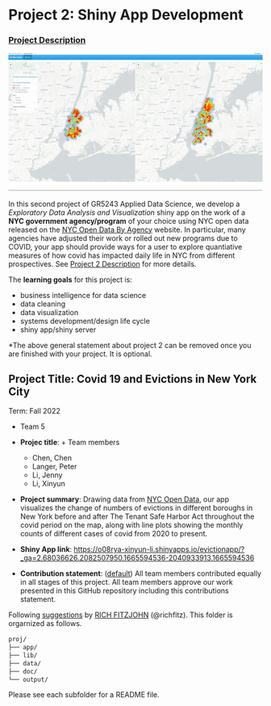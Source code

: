 # Project 2: Shiny App Development

### [Project Description](doc/project2_desc.md)

![screenshot](doc/figs/map.jpg)

In this second project of GR5243 Applied Data Science, we develop a *Exploratory Data Analysis and Visualization* shiny app on the work of a **NYC government agency/program** of your choice using NYC open data released on the [NYC Open Data By Agency](https://opendata.cityofnewyork.us/data/) website. In particular, many agencies have adjusted their work or rolled out new programs due to COVID, your app should provide ways for a user to explore quantiative measures of how covid has impacted daily life in NYC from different prospectives. See [Project 2 Description](doc/project2_desc.md) for more details.  

The **learning goals** for this project is:

- business intelligence for data science
- data cleaning
- data visualization
- systems development/design life cycle
- shiny app/shiny server

*The above general statement about project 2 can be removed once you are finished with your project. It is optional.

## Project Title: Covid 19 and Evictions in New York City
Term: Fall 2022

+ Team 5
+ **Projec title**: + Team members
	+ Chen, Chen
	+ Langer, Peter
	+ Li, Jenny
	+ Li, Xinyun

+ **Project summary**: Drawing data from [NYC Open Data](https://opendata.cityofnewyork.us/data/), our app visualizes the change of numbers of evictions in different boroughs in New York before and after The Tenant Safe Harbor Act throughout the covid period on the map, along with line plots showing the monthly counts of different cases of covid from 2020 to present. 

+ **Shiny App link**: https://o08rya-xinyun-li.shinyapps.io/evictionapp/?_ga=2.68036626.2082507950.1665594536-2040933913.1665594536     

+ **Contribution statement**: ([default](doc/a_note_on_contributions.md)) All team members contributed equally in all stages of this project. All team members approve our work presented in this GitHub repository including this contributions statement. 

Following [suggestions](http://nicercode.github.io/blog/2013-04-05-projects/) by [RICH FITZJOHN](http://nicercode.github.io/about/#Team) (@richfitz). This folder is orgarnized as follows.

```
proj/
├── app/
├── lib/
├── data/
├── doc/
└── output/
```

Please see each subfolder for a README file.

